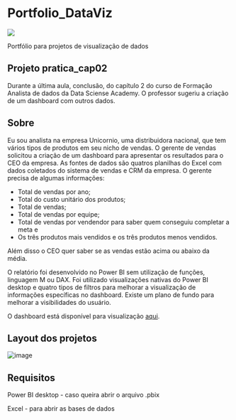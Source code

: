 # Portfolio_DataViz
[![](https://img.shields.io/github/license/deyvedantonio/readme_atrativo)](https://github.com/DeyvedAntonio/Portfolio_DataViz/blob/main/LICENSE)

Portfólio para projetos de visualização de dados

## Projeto pratica_cap02

Durante a última aula, conclusão, do capítulo 2 do curso de Formação Analista de dados da Data Sciense Academy. O professor sugeriu a criação de um dashboard com outros dados.

## Sobre

Eu sou analista na empresa Unicornio, uma distribuidora nacional, que tem vários tipos de produtos em seu nicho de vendas. O gerente de vendas solicitou a criação de um dashboard para apresentar os resultados para o CEO da empresa. As fontes de dados são quatros planilhas do Excel com dados coletados do sistema de vendas e CRM da empresa. O gerente precisa de algumas informações: 
- Total de vendas por ano;
- Total do custo unitário dos produtos;
- Total de vendas;
- Total de vendas por equipe;
- Total de vendas por vendendor para saber quem conseguiu completar a meta e
- Os três produtos mais vendidos e os três produtos menos vendidos.

Além disso o CEO quer saber se as vendas estão acima ou abaixo da média.

O relatório foi desenvolvido no Power BI sem utilização de funções, linguagem M ou DAX. Foi utilizado visualizações nativas do Power BI desktop e quatro tipos de filtros para melhorar a visualização de informações específicas no dashboard. Existe um plano de fundo para melhorar a visibilidades do usuário.

O dashboard está disponível para visualização [aqui](https://app.powerbi.com/links/MQFBWaVCH_?ctid=310f534b-8485-4572-9821-a0561786d5cb&pbi_source=linkShare).

## Layout dos projetos

![image](https://user-images.githubusercontent.com/26858993/165411771-dc2156c7-cc4b-4ec2-a0a5-a552ea4f24c2.png)

## Requisitos
Power BI desktop - caso queira abrir o arquivo .pbix

Excel - para abrir as bases de dados
